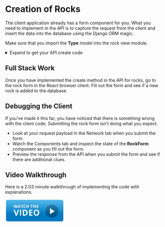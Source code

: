 # Creation of Rocks

The client application already has a form component for you. What you need to implement in the API is to capture the request from the client and insert the data into the database using the Django ORM magic.

Make sure that you import the **Type** model into the rock view module.


<details>
<summary>Expand to get your API create code</summary>

```py
    def create(self, request):
        """Handle POST requests for rocks

        Returns:
            Response: JSON serialized representation of newly created rock
        """

        # Get an object instance of a rock type
        chosen_type = Type.objects.get(pk=request.data['typeId'])

        # Create a rock object and assign it property values
        rock = Rock()
        rock.user = request.auth.user
        rock.weight = request.data['weight']
        rock.name = request.data['name']
        rock.type = chosen_type
        rock.save()

        serialized = RockSerializer(rock, many=False)

        return Response(serialized.data, status=status.HTTP_201_CREATED)
```
</details>

## Full Stack Work

Once you have implemented the create method in the API for rocks, go to the rock form in the React browser client. Fill out the form and see if a new rock is added to the database.

## Debugging the Client

If you've made it this far, you have noticed that there is something wrong with the client code. Submitting the rock form isn't doing what you expect.

- Look at your request payload in the Network tab when you submit the form.
- Watch the Components tab and inspect the state of the **RockForm** component as you fill out the form.
- Preview the response from the API when you submit the form and see if there are additional clues.

## Video Walkthrough

Here is a 2:03 minute walkthrough of implementing the code with explanations.

[<img src="./images/video-play-icon.gif" height="75rem" />](https://watch.screencastify.com/v/H0elzOxahxsHsTk8lZjJ)
